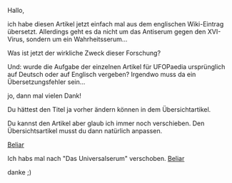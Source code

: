 Hallo,

ich habe diesen Artikel jetzt einfach mal aus dem englischen
Wiki-Eintrag übersetzt. Allerdings geht es da nicht um das Antiserum
gegen den XVI-Virus, sondern um ein Wahrheitsserum...

Was ist jetzt der wirkliche Zweck dieser Forschung?

Und: wurde die Aufgabe der einzelnen Artikel für UFOPaedia ursprünglich
auf Deutsch oder auf Englisch vergeben? Irgendwo muss da ein
Übersetzungsfehler sein...

jo, dann mal vielen Dank!


Du hättest den Titel ja vorher ändern können in dem Übersichtartikel.

Du kannst den Artikel aber glaub ich immer noch verschieben. Den
Übersichtsartikel musst du dann natürlich anpassen.

[Beliar](User:Beliar "wikilink")

Ich habs mal nach "Das Universalserum" verschoben.
[Beliar](User:Beliar "wikilink")

danke ;)